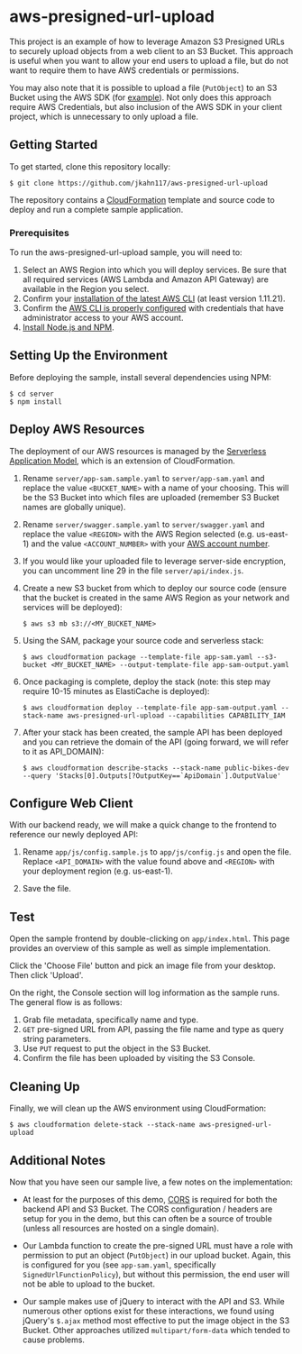 # aws-presigned-url-upload

This project is an example of how to leverage Amazon S3 Presigned URLs to securely upload objects from a web client to an S3 Bucket.  This approach is useful when you want to allow your end users to upload a file, but do not want to require them to have AWS credentials or permissions.

You may also note that it is possible to upload a file (`PutObject`) to an S3 Bucket using the AWS SDK (for [example](https://docs.aws.amazon.com/AWSJavaScriptSDK/latest/AWS/S3.html#putObject-property)).  Not only does this approach require AWS Credentials, but also inclusion of the AWS SDK in your client project, which is unnecessary to only upload a file.

## Getting Started

To get started, clone this repository locally:

```
$ git clone https://github.com/jkahn117/aws-presigned-url-upload
```

The repository contains a [CloudFormation](https://aws.amazon.com/cloudformation/) template and source code to deploy and run a complete sample application.

### Prerequisites

To run the aws-presigned-url-upload sample, you will need to:

1. Select an AWS Region into which you will deploy services. Be sure that all required services (AWS Lambda and Amazon API Gateway) are available in the Region you select.
2. Confirm your [installation of the latest AWS CLI](http://docs.aws.amazon.com/cli/latest/userguide/installing.html) (at least version 1.11.21).
3. Confirm the [AWS CLI is properly configured](http://docs.aws.amazon.com/cli/latest/userguide/cli-chap-getting-started.html#cli-quick-configuration) with credentials that have administrator access to your AWS account.
4. [Install Node.js and NPM](https://docs.npmjs.com/getting-started/installing-node).

## Setting Up the Environment

Before deploying the sample, install several dependencies using NPM:

```
$ cd server
$ npm install
```

## Deploy AWS Resources

The deployment of our AWS resources is managed by the [Serverless Application Model](https://github.com/awslabs/serverless-application-model), which is an extension of CloudFormation.

1. Rename `server/app-sam.sample.yaml` to `server/app-sam.yaml` and replace the value `<BUCKET_NAME>` with a name of your choosing.  This will be the S3 Bucket into which files are uploaded (remember S3 Bucket names are globally unique).

2. Rename `server/swagger.sample.yaml` to `server/swagger.yaml` and replace the value `<REGION>` with the AWS Region selected (e.g. us-east-1) and the value `<ACCOUNT_NUMBER>` with your [AWS account number](https://docs.aws.amazon.com/general/latest/gr/acct-identifiers.html).

3. If you would like your uploaded file to leverage server-side encryption, you can uncomment line 29 in the file `server/api/index.js`.

4. Create a new S3 bucket from which to deploy our source code (ensure that the bucket is created in the same AWS Region as your network and services will be deployed):

    ```
    $ aws s3 mb s3://<MY_BUCKET_NAME>
    ```
5. Using the SAM, package your source code and serverless stack:

    ```
    $ aws cloudformation package --template-file app-sam.yaml --s3-bucket <MY_BUCKET_NAME> --output-template-file app-sam-output.yaml
    ```
6. Once packaging is complete, deploy the stack (note: this step may require 10-15 minutes as ElastiCache is deployed):

    ```
    $ aws cloudformation deploy --template-file app-sam-output.yaml --stack-name aws-presigned-url-upload --capabilities CAPABILITY_IAM
    ```
7. After your stack has been created, the sample API has been deployed and you can retrieve the domain of the API (going forward, we will refer to it as API_DOMAIN):

    ```
    $ aws cloudformation describe-stacks --stack-name public-bikes-dev --query 'Stacks[0].Outputs[?OutputKey==`ApiDomain`].OutputValue'
    ```

## Configure Web Client

With our backend ready, we will make a quick change to the frontend to reference our newly deployed API:

1. Rename `app/js/config.sample.js` to `app/js/config.js` and open the file.  Replace `<API_DOMAIN>` with the value found above and `<REGION>` with your deployment region (e.g. us-east-1).

2. Save the file.

## Test

Open the sample frontend by double-clicking on `app/index.html`.  This page provides an overview of this sample as well as simple implementation.

Click the 'Choose File' button and pick an image file from your desktop.  Then click 'Upload'.

On the right, the Console section will log information as the sample runs.  The general flow is as follows:

1. Grab file metadata, specifically name and type.
2. `GET` pre-signed URL from API, passing the file name and type as query string parameters.
3. Use `PUT` request to put the object in the S3 Bucket.
4. Confirm the file has been uploaded by visiting the S3 Console.

## Cleaning Up

Finally, we will clean up the AWS environment using CloudFormation:

```
$ aws cloudformation delete-stack --stack-name aws-presigned-url-upload
```

## Additional Notes

Now that you have seen our sample live, a few notes on the implementation:

* At least for the purposes of this demo, [CORS](https://developer.mozilla.org/en-US/docs/Web/HTTP/Access_control_CORS) is required for both the backend API and S3 Bucket.  The CORS configuration / headers are setup for you in the demo, but this can often be a source of trouble (unless all resources are hosted on a single domain).

* Our Lambda function to create the pre-signed URL must have a role with permission to put an object (`PutObject`) in our upload bucket.  Again, this is configured for you (see `app-sam.yaml`, specifically `SignedUrlFunctionPolicy`), but without this permission, the end user will not be able to upload to the bucket.

* Our sample makes use of jQuery to interact with the API and S3.  While numerous other options exist for these interactions, we found using jQuery's `$.ajax` method most effective to put the image object in the S3 Bucket.  Other approaches utilized `multipart/form-data` which tended to cause problems.

